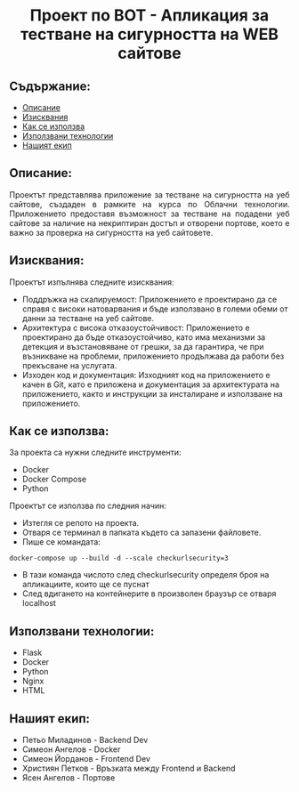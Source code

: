 <h1 align="center">
  Проект по ВОТ - Апликация за тестване на сигурността на WEB сайтове
</h1>

## Съдържание:
* [Описание](#description)
* [Изисквания](#requirements)
* [Как се използва](#howToUseIt)
* [Използвани технологии](#techs)
* [Нашият екип](#team)

<a name="description"/>

## Описание:
<p align="justify"> Проектът представлява приложение за тестване на сигурността на уеб сайтове, създаден в рамките на курса по Облачни технологии. Приложението предоставя възможност за тестване на подадени уеб сайтове за наличие на некриптиран достъп и отворени портове, което е важно за проверка на сигурността на уеб сайтовете.
  
<a name="requirements"/>

## Изисквания:
<p align="justify"> Проектът изпълнява следните изисквания: </p>

- Поддръжка на скалируемост: Приложението е проектирано да се справя с високи натоварвания и бъде използвано в големи обеми от данни за тестване на уеб сайтове.
- Архитектура с висока отказоустойчивост: Приложението е проектирано да бъде отказоустойчиво, като има механизми за детекция и възстановяване от грешки, за да гарантира, че при възникване на проблеми, приложението продължава да работи без прекъсване на услугата.
- Изходен код и документация: Изходният код на приложението е качен в Git, като е приложена и документация за архитектурата на приложението, както и инструкции за инсталиране и използване на приложението.

<a name="howToUseIt"/>

## Как се използва:  

<p align="justify"> За проекта са нужни следните инструменти: </p>

- Docker
- Docker Compose
- Python

<p align="justify"> Проектът се използва по следния начин: </p>

- Изтегля се репото на проекта.
- Отваря се терминал в папката където са запазени файловете.
- Пише се командата:
```
docker-compose up --build -d --scale checkurlsecurity=3
```
- В тази команда числото след checkurlsecurity определя броя на апликациите, които ще се пуснат
- След вдигането на контейнерите в произволен браузър се отваря localhost

<a name="techs"/>

## Използвани технологии:
- Flask
- Docker
- Python
- Nginx
- HTML

<a name="team"/>

## Нашият екип:
- Петьо Миладинов - Backend Dev
- Симеон Ангелов - Docker
- Симеон Йорданов - Frontend Dev
- Християн Петков - Връзката между Frontend и Backend
- Ясен Ангелов - Портове
